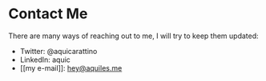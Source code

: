 # Contact Me
There are many ways of reaching out to me, I will try to keep them updated:

- Twitter: @aquicarattino
- LinkedIn: aquic
- [[my e-mail]]: hey@aquiles.me